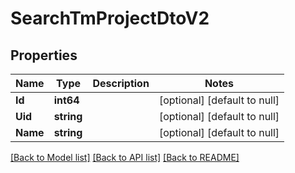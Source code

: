 # SearchTmProjectDtoV2

## Properties
Name | Type | Description | Notes
------------ | ------------- | ------------- | -------------
**Id** | **int64** |  | [optional] [default to null]
**Uid** | **string** |  | [optional] [default to null]
**Name** | **string** |  | [optional] [default to null]

[[Back to Model list]](../README.md#documentation-for-models) [[Back to API list]](../README.md#documentation-for-api-endpoints) [[Back to README]](../README.md)



